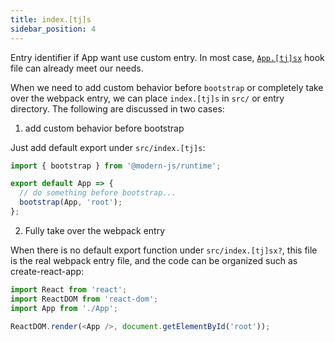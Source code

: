 ```yaml
---
title: index.[tj]s
sidebar_position: 4
---
```


Entry identifier if App want use custom entry. In most case, [`App.[tj]sx`](/docs/apis/app/hooks/src/app) hook file can already meet our needs.

When we need to add custom behavior before `bootstrap` or completely take over the webpack entry, we can place `index.[tj]s` in `src/` or entry directory. The following are discussed in two cases:


1. add custom behavior before bootstrap

Just add default export under `src/index.[tj]s`:

```js title=src/index.js
import { bootstrap } from '@modern-js/runtime';

export default App => {
  // do something before bootstrap...
  bootstrap(App, 'root');
};
```

2. Fully take over the webpack entry

When there is no default export function under `src/index.[tj]sx?`, this file is the real webpack entry file, and the code can be organized such as create-react-app:

```js title=src/index.jsx
import React from 'react';
import ReactDOM from 'react-dom';
import App from './App';

ReactDOM.render(<App />, document.getElementById('root'));
```
